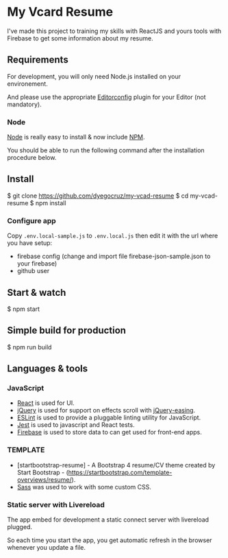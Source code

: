 # My Vcard Resume

I've made this project to training my skills with ReactJS and yours tools with Firebase to get some information about my resume.

## Requirements

For development, you will only need Node.js installed on your environement.

And please use the appropriate [Editorconfig](http://editorconfig.org/) plugin for your Editor (not mandatory).

### Node

[Node](http://nodejs.org/) is really easy to install & now include [NPM](https://npmjs.org/).

You should be able to run the following command after the installation procedure below.

## Install

$ git clone https://github.com/dyegocruz/my-vcad-resume
$ cd my-vcad-resume
$ npm install

### Configure app

Copy `.env.local-sample.js` to `.env.local.js` then edit it with the url where you have setup:
- firebase config (change and import file firebase-json-sample.json to your firebase)
- github user

## Start & watch

$ npm start

## Simple build for production

$ npm run build

## Languages & tools

### JavaScript

- [React](http://facebook.github.io/react) is used for UI.
- [jQuery](https://jquery.com/) is used for support on effects scroll with [jQuery-easing](https://jqueryui.com/easing/).
- [ESLint](https://eslint.org/) is used to provide a pluggable linting utility for JavaScript.
- [Jest](https://facebook.github.io/jest/) is used to javascript and React tests.
- [Firebase](https://firebase.google.com/?hl=pt-br) is used to store data to can get used for front-end apps.

### TEMPLATE

- [startbootstrap-resume] - A Bootstrap 4 resume/CV theme created by Start Bootstrap - (https://startbootstrap.com/template-overviews/resume/).
- [Sass](https://sass-lang.com/) was used to work with some custom CSS.

### Static server with Livereload

The app embed for development a static connect server with livereload plugged.

So each time you start the app, you get automatic refresh in the browser whenever you update a file.
